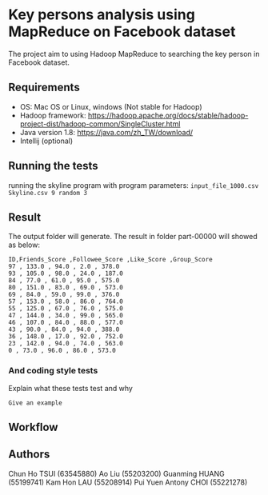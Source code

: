 # Key persons analysis using MapReduce on Facebook dataset

The project aim to using Hadoop MapReduce to searching the key person in Facebook dataset.

## Requirements
- OS: Mac OS or Linux, windows (Not stable for Hadoop)
- Hadoop framework: https://hadoop.apache.org/docs/stable/hadoop-project-dist/hadoop-common/SingleCluster.html
- Java version 1.8: https://java.com/zh_TW/download/
- Intellij (optional)

## Running the tests

running the skyline program with program parameters:  ``input_file_1000.csv Skyline.csv 9 random 3``

## Result
The output folder will generate. The result in folder part-00000 will showed as below:
```
ID,Friends_Score ,Followee_Score ,Like_Score ,Group_Score
97 , 133.0 , 94.0 , 2.0 , 378.0
93 , 105.0 , 98.0 , 24.0 , 187.0
84 , 77.0 , 61.0 , 95.0 , 575.0
80 , 151.0 , 83.0 , 69.0 , 573.0
69 , 84.0 , 59.0 , 99.0 , 376.0
57 , 153.0 , 58.0 , 86.0 , 764.0
55 , 125.0 , 67.0 , 76.0 , 575.0
47 , 144.0 , 34.0 , 99.0 , 565.0
46 , 107.0 , 84.0 , 88.0 , 577.0
43 , 90.0 , 84.0 , 94.0 , 388.0
36 , 148.0 , 17.0 , 92.0 , 752.0
23 , 142.0 , 94.0 , 74.0 , 563.0
0 , 73.0 , 96.0 , 86.0 , 573.0
```

### And coding style tests

Explain what these tests test and why

```
Give an example
```

## Workflow


## Authors
Chun Ho TSUI (63545880)
Ao Liu (55203200)
Guanming HUANG (55199741)
Kam Hon LAU (55208914)
Pui Yuen Antony CHOI (55221278)


